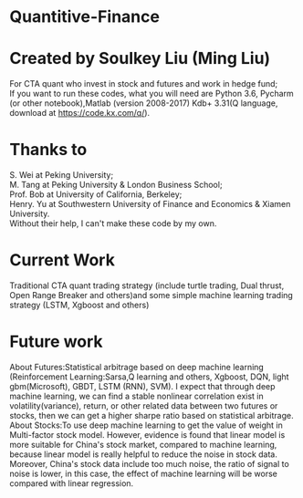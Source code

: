 # Quantitive-Finance
# Created by Soulkey Liu (Ming Liu)
For CTA quant who invest in stock and futures and work in hedge fund;  
If you want to run these codes, what you will need are Python 3.6, Pycharm (or other notebook),Matlab (version 2008-2017) Kdb+ 3.31(Q language, download at https://code.kx.com/q/).
# Thanks to 
S. Wei at Peking University;  
M. Tang at Peking University & London Business School;  
Prof. Bob at University of California, Berkeley;  
Henry. Yu at Southwestern University of Finance and Economics & Xiamen University.  
Without their help, I can't make these code by my own.
# Current Work
Traditional CTA quant trading strategy (include turtle trading, Dual thrust, Open Range Breaker and others)and some simple machine learning trading strategy (LSTM, Xgboost and others)
# Future work
About Futures:Statistical arbitrage based on deep machine learning (Reinforcement Learning:Sarsa,Q learning and others, Xgboost, DQN, light gbm(Microsoft), GBDT, LSTM (RNN), SVM). I expect that through deep machine learning, we can find a stable nonlinear correlation exist in volatility(variance), return, or other related data between two futures or stocks, then we can get a higher sharpe ratio based on statistical arbitrage.  
About Stocks:To use deep machine learning to get the value of weight in Multi-factor stock model. However, evidence is found that linear model is more suitable for China's stock market, compared to machine learning, because linear model is really helpful to reduce the noise in stock data. Moreover, China's stock data include too much noise, the ratio of signal to noise is lower, in this case, the effect of machine learning will be worse compared with linear regression. 
